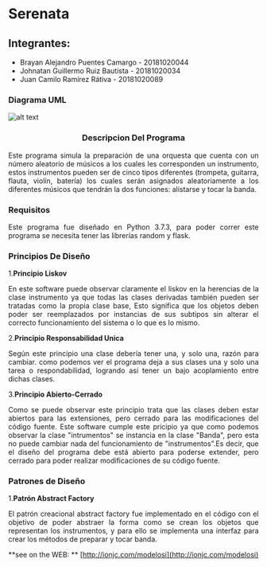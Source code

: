 # Serenata


## Integrantes:

- Brayan Alejandro Puentes Camargo  - 20181020044
- Johnatan Guillermo Ruiz Bautista  - 20181020034
- Juan Camilo Ramírez Rátiva        - 20181020089

### Diagrama UML

![alt text](https://github.com/wthoutjc/Serenata/blob/master/BandaUML2.0.png)
### <center> Descripcion Del Programa</center>
<p align= "Justify">Este programa simula la preparación de una orquesta que cuenta con un número aleatorio de músicos a los cuales les corresponden un instrumento, estos instrumentos pueden ser de cinco tipos diferentes (trompeta, guitarra, flauta, violín, batería) los cuales serán asignados aleatoriamente a los diferentes músicos que tendrán la dos funciones: alistarse y tocar la banda.</p>

### Requisitos
<p align= "Justify">Este programa fue diseñado en Python 3.7.3, para poder correr este programa se necesita tener las librerías random y flask.</p>

### Principios De Diseño


1.**Principio Liskov**
<p align="justify">En este software puede observar claramente el liskov en la herencias de la clase instrumento ya que todas las clases derivadas también pueden ser tratadas como  la propia clase base, Esto significa que los objetos deben poder ser   
reemplazados por instancias de sus subtipos sin alterar el correcto funcionamiento del sistema o lo que es lo mismo. </p>

2.**Principio Responsabilidad Unica**
<p align="justify">Según este principio una clase debería tener una, y solo una, razón para cambiar. como podemos ver el programa deja a sus clases una y solo una tarea o respondabilidad, logrando así tener un bajo acoplamiento entre dichas clases.</p>  

3.**Principio Abierto-Cerrado**
<p align="justify">Como se puede observar este principio trata que las clases deben estar abiertos para las extensiones, pero cerrado para las modificaciones del código fuente. Este software cumple este pricipio ya que como podemos observar la clase "intrumentos" se instancia en la clase "Banda", pero esta no puede cambiar nada del funcionamiento de "instrumentos".Es decir, que el diseño del programa debe está abierto para poderse extender, pero cerrado para poder realizar modificaciones de su código fuente.</p>


### Patrones de Diseño

1.**Patrón Abstract Factory**
<p align= "Justify">El patrón creacional abstract factory fue implementado en el código con el objetivo de poder abstraer la forma como se crean los objetos que representan los instrumentos, y para ello se implementa una interfaz para crear los métodos de preparar y tocar banda.</p>


**see on the WEB: ** [http://ionjc.com/modelosi](http://ionjc.com/modelosi)



